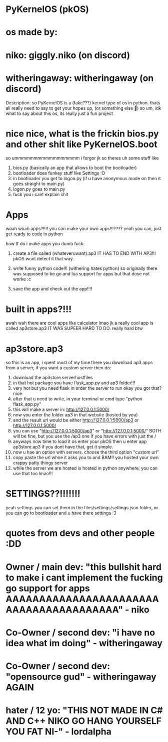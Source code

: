# PyKernelOS (pkOS)
# os made by: 
# niko: giggly.niko (on discord)
# witheringaway: witheringaway (on discord)

Description: so PyKernelOS is a (fake???) kernel type of os in python.
thats all really need to say to get your hopes up, (or something else 🤨)
so um, idk what to say about this os, its really just a fun project 

# nice nice, what is the frickin bios.py and other shit like PyKernelOS.boot
so ummmmmmmmmmmmmmmmm i forgor jk so theres uh some stuff like
1. bios.py (basically an app that allows to boot the bootloader)
2. bootloader does funkey stuff like Settings :O
3. in bootloader you get to logon.py (if u have anonymous mode on then it goes straight to main.py)
4. logon.py goes to main.py
6. fuck you i cant explain shit

# Apps
woah woah apps?!!!! you can make your own apps!!!????
yeah you can, just get ready to code in python

how tf do i make apps you dumb fuck:
1. create a file called (whateveruwant).ap3
IT HAS TO END WITH AP3!!! pkOS wont detect it that way.

2. write funny python code!!! (withering hates python)
so originally there was supposed to be go and lua support for apps
but that dose not worke :c 

3. save the app and check out the app!!!!

# built in apps?!!!
awah wah there are cool apps like calculator lmao
jk a really cool app is called ap3store.ap3
IT WAS SUPEER HARD TO DO.
really hard btw

# ap3store.ap3
so this is an app, i spent most of my time there
you download ap3 apps from a server, if you want a custom server then do:
1. download the ap3store.serverhostfiles
2. in that hot package you have flask_app.py and ap3 folder!!!
3. very hot but you need flask in order the server to run okay you got that? nice
4. after that u need to write, in your terminal or cmd type "python flask_app.py"
5. this will make a server in: http://127.0.0.1:5000/
6. now you enter the folder ap3 in that website (hosted by you)
7. and the result url would be either http://127.0.0.1:5000/ap3 or http://127.0.0.1:5000/
8. you can use "http://127.0.0.1:5000/ap3" or "http://127.0.0.1:5000/" BOTH will be fine, but you use the /ap3 one if you have errors with just the /
9. anyways now time to load it os enter your pkOS then u enter app ap3store.ap3 if you dont have that, get it simple.
10. now u hae an option with servers. choose the third option "custom url"
11. copy paste the url whne it asks you to and BAM!! you hosted your own crappy patty thingy server
12. while the server we are hosted is hosted in python anywhere, you can use that too lmao!!!

# SETTINGS??!!!!!!!
yeah settings you can set them in the files/settings/settings.json folder, 
or you can go to bootloader and u have there settings :3

# quotes from devs and other people :DD
# Owner / main dev: "this bullshit hard to make i cant implement the fucking go support for apps AAAAAAAAAAAAAAAAAAAAAAAAAAAAAAAAAAAAAAAA" - niko
# Co-Owner / second dev: "i have no idea what im doing" - witheringaway
# Co-Owner / second dev: "opensource gud" - witheringaway AGAIN
# hater / 12 yo: "THIS NOT MADE IN C# AND C++ NIKO GO HANG YOURSELF YOU FAT NI-" - lordalpha
